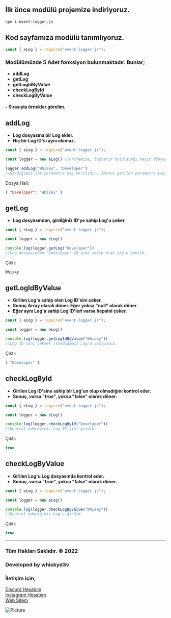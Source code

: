 ## İlk önce modülü projemize indiriyoruz.
```bash
npm i event-logger.js
```

## Kod sayfamıza modülü tanımlıyoruz.
```js
const { eLog } = require("event-logger.js");
```

### Modülümüzde **5 Adet** fonksiyon bulunmaktadır. Bunlar;

- **addLog**
- **getLog** 
- **getLogIdByValue** 
- **checkLogById**
- **checkLogByValue**

#### - **Sırasıyla örnekler görelim.**

## **addLog**
- **Log dosyasına bir Log ekler.**
- **Hiç bir Log ID'si aynı olamaz.**
```js
const { eLog } = require("event-logger.js");

const logger = new eLog() //Projemize, logların tutulacağı kayıt dosyasını oluşturur. Tek seferlik işlemdir.

logger.addLog("Whisky", "Developer")
//Girdiğimiz ilk parametre Log Verisidir. İkinci girilen parametre Log Verisinin ID'sidir girmeniz zorunludur.
```
Dosya Hali:
```json
{ "Developer": "Whisky" }
```

## **getLog**
- **Log dosyasından, girdiğiniz ID'ye sahip Log'u çeker.**
```js
const { eLog } = require("event-logger.js");

const logger = new eLog()

console.log(logger.getLog("Developer"))
//Log dosyasından "Developer" ID'sine sahip olan Log'u çektik.
```
Çıktı:
```js
Whisky
```

## **getLogIdByValue**
- **Girilen Log'a sahip olan Log ID'sini çeker.**
- **Sonuç Array olarak döner. Eğer yoksa "null" olarak döner.**
- **Eğer aynı Log'a sahip Log ID'leri varsa hepsini çeker.**
```js
const { eLog } = require("event-logger.js");

const logger = new eLog()

console.log(logger.getLogIdByValue("Whisky"))
//Log ID'sini çekmek istediğimiz Log'u yazıyoruz.
```
Çıktı:
```js
[ "Developer" ]
```

## **checkLogById**
- **Girilen Log ID'sine sahip bir Log'un olup olmadığını kontrol eder.**
- **Sonuç, varsa "true", yoksa "false" olarak döner.**
```js
const { eLog } = require("event-logger.js");

const logger = new eLog()

console.log(logger.checkLogById("Developer"))
//Kontrol edeceğimiz Log ID'sini girdik.
```
Çıktı:
```js
true
```

## **checkLogByValue**
- **Girilen Log'u Log dosyasında kontrol eder.**
- **Sonuç, varsa "true", yoksa "false" olarak döner.**
```js
const { eLog } = require("event-logger.js");

const logger = new eLog() 

console.log(logger.checkLogByValue("Whisky")) 
//Kontrol edeceğimiz Log'u girdik.
```
Çıktı:
```js
true
```

- - - -

### Tüm Hakları Saklıdır. © 2022 
### Developed by whiskyd3v
### İletişim için; 
[Discord Hesabım](https://discord.com/users/960884354396090470)
<br>
[Instagram Hesabım](https://instagram.com/whiskyofficialx)
<br>
[Web Sitem](https://whiskydev.xyz/)


![Picture](https://media.discordapp.net/attachments/1014948590961049712/1018475788380672101/20220910_213704.jpg)
